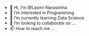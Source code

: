 - 👋 Hi, I’m @Laxmi-Narasimha
- 👀 I’m interested in Programming
- 🌱 I’m currently learning Data Science
- 💞️ I’m looking to collaborate on ...
- 📫 How to reach me ...

<!---
Laxmi-Narasimha/Laxmi-Narasimha is a ✨ special ✨ repository because its `README.md` (this file) appears on your GitHub profile.
You can click the Preview link to take a look at your changes.
--->

